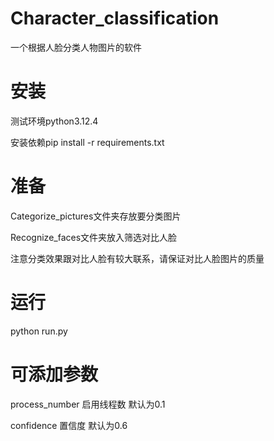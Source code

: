 # Character_classification

 一个根据人脸分类人物图片的软件

# 安装
测试环境python3.12.4

安装依赖pip install -r requirements.txt

# 准备
Categorize_pictures文件夹存放要分类图片

Recognize_faces文件夹放入筛选对比人脸

注意分类效果跟对比人脸有较大联系，请保证对比人脸图片的质量

# 运行
python run.py

# 可添加参数
process_number 启用线程数 默认为0.1

confidence 置信度 默认为0.6

